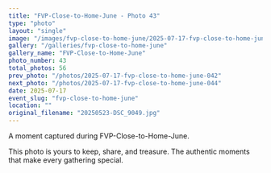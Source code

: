 ```yaml
---
title: "FVP-Close-to-Home-June - Photo 43"
type: "photo"
layout: "single"
image: "/images/fvp-close-to-home-june/2025-07-17-fvp-close-to-home-june-043.jpg"
gallery: "/galleries/fvp-close-to-home-june"
gallery_name: "FVP-Close-to-Home-June"
photo_number: 43
total_photos: 56
prev_photo: "/photos/2025-07-17-fvp-close-to-home-june-042"
next_photo: "/photos/2025-07-17-fvp-close-to-home-june-044"
date: 2025-07-17
event_slug: "fvp-close-to-home-june"
location: ""
original_filename: "20250523-DSC_9049.jpg"
---
```


A moment captured during FVP-Close-to-Home-June.

This photo is yours to keep, share, and treasure. The authentic moments that make every gathering special.